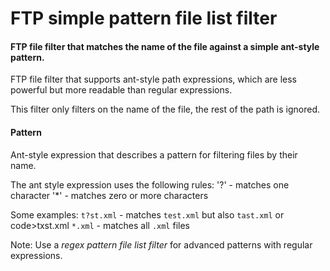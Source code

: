 # FTP simple pattern file list filter
#### FTP file filter that matches the name of the file against a simple ant-style pattern.
FTP file filter that supports ant-style path expressions, which are less powerful but more readable than regular expressions.

This filter only filters on the name of the file, the rest of the path is ignored.

#### Pattern
Ant-style expression that describes a pattern for filtering files by their name. 

The ant style expression uses the following rules:
'?' - matches one character
'*' - matches zero or more characters

Some examples:
<code>t?st.xml</code> - matches <code>test.xml</code> but also <code>tast.xml</code> or code>txst.xml</code>
<code>*.xml</code> - matches all <code>.xml</code> files 

Note: Use a <i>regex pattern file list filter</i> for advanced patterns with regular expressions.

